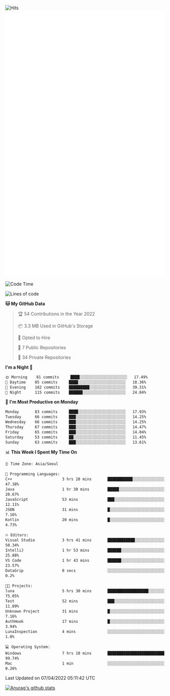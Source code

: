 ![Hits](https://hits.seeyoufarm.com/api/count/incr/badge.svg?url=https%3A%2F%2Fgithub.com%2Fkokose1234&count_bg=%2379C83D&title_bg=%23555555&icon=apple.svg&icon_color=%23E7E7E7&title=hits&edge_flat=false)
<br/>
![Metrics](https://github.com/kokose1234/kokose1234/blob/main/github-metrics.svg)

<!--START_SECTION:waka-->
![Code Time](http://img.shields.io/badge/Code%20Time-615%20hrs%2025%20mins-blue)

![Lines of code](https://img.shields.io/badge/From%20Hello%20World%20I%27ve%20Written-2%20Million%20lines%20of%20code-blue)

**🐱 My GitHub Data** 

> 🏆 54 Contributions in the Year 2022
 > 
> 📦 3.3 MB Used in GitHub's Storage 
 > 
> 💼 Opted to Hire
 > 
> 📜 7 Public Repositories 
 > 
> 🔑 34 Private Repositories  
 > 
**I'm a Night 🦉** 

```text
🌞 Morning    81 commits     ████░░░░░░░░░░░░░░░░░░░░░   17.49% 
🌆 Daytime    85 commits     ████░░░░░░░░░░░░░░░░░░░░░   18.36% 
🌃 Evening    182 commits    █████████░░░░░░░░░░░░░░░░   39.31% 
🌙 Night      115 commits    ██████░░░░░░░░░░░░░░░░░░░   24.84%

```
📅 **I'm Most Productive on Monday** 

```text
Monday       83 commits     ████░░░░░░░░░░░░░░░░░░░░░   17.93% 
Tuesday      66 commits     ███░░░░░░░░░░░░░░░░░░░░░░   14.25% 
Wednesday    66 commits     ███░░░░░░░░░░░░░░░░░░░░░░   14.25% 
Thursday     67 commits     ███░░░░░░░░░░░░░░░░░░░░░░   14.47% 
Friday       65 commits     ███░░░░░░░░░░░░░░░░░░░░░░   14.04% 
Saturday     53 commits     ██░░░░░░░░░░░░░░░░░░░░░░░   11.45% 
Sunday       63 commits     ███░░░░░░░░░░░░░░░░░░░░░░   13.61%

```


📊 **This Week I Spent My Time On** 

```text
⌚︎ Time Zone: Asia/Seoul

💬 Programming Languages: 
C++                      3 hrs 28 mins       ███████████░░░░░░░░░░░░░░   47.38% 
Java                     1 hr 30 mins        █████░░░░░░░░░░░░░░░░░░░░   20.67% 
JavaScript               53 mins             ███░░░░░░░░░░░░░░░░░░░░░░   12.11% 
JSON                     31 mins             █░░░░░░░░░░░░░░░░░░░░░░░░   7.16% 
Kotlin                   20 mins             █░░░░░░░░░░░░░░░░░░░░░░░░   4.73%

🔥 Editors: 
Visual Studio            3 hrs 41 mins       ████████████░░░░░░░░░░░░░   50.34% 
IntelliJ                 1 hr 53 mins        ██████░░░░░░░░░░░░░░░░░░░   25.88% 
VS Code                  1 hr 43 mins        ██████░░░░░░░░░░░░░░░░░░░   23.57% 
DataGrip                 0 secs              ░░░░░░░░░░░░░░░░░░░░░░░░░   0.2%

🐱‍💻 Projects: 
luna                     5 hrs 30 mins       ██████████████████░░░░░░░   75.05% 
Test                     52 mins             ███░░░░░░░░░░░░░░░░░░░░░░   11.89% 
Unknown Project          31 mins             █░░░░░░░░░░░░░░░░░░░░░░░░   7.16% 
AuthHook                 17 mins             █░░░░░░░░░░░░░░░░░░░░░░░░   3.94% 
LunaInspection           4 mins              ░░░░░░░░░░░░░░░░░░░░░░░░░   1.0%

💻 Operating System: 
Windows                  7 hrs 18 mins       █████████████████████████   99.74% 
Mac                      1 min               ░░░░░░░░░░░░░░░░░░░░░░░░░   0.26%

```


 Last Updated on 07/04/2022 05:11:42 UTC
<!--END_SECTION:waka-->

[![Anurag's github stats](https://github-readme-stats.vercel.app/api?username=kokose1234&theme=dracula)](https://github.com/anuraghazra/github-readme-stats)



	
